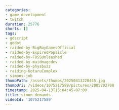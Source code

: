 ```yaml
---
categories:
- game development
- twitch
duration: 25776
shorts: []
tags:
- gdscript
- godot
- raided-by-BigBoyGamesOfficial
- raided-by-ExpiredPopsicle
- raided-by-FOSSUnleashed
- raided-by-maidmagedev
- raided-by-physbuzz
- raiding-KotaruComplex
- simons-job
thumbPath: /assets/thumbs/20250413220445.jpg
thumbUri: /videos/1075217589/pictures/2005202708
timestamp: 2025-04-13T15:04:45-07:00
title: simon demands
videoId: '1075217589'
---
```

